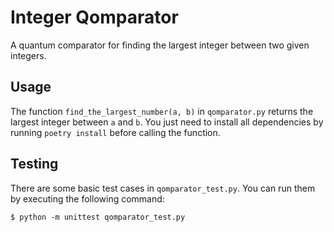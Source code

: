 # Integer Qomparator

A quantum comparator for finding the largest integer between two given integers.

## Usage

The function `find_the_largest_number(a, b)` in `qomparator.py` returns the
largest integer between `a` and `b`.
You just need to install all dependencies by running `poetry install` before
calling the function.

## Testing

There are some basic test cases in `qomparator_test.py`.
You can run them by executing the following command:

```shell
$ python -m unittest qomparator_test.py
```